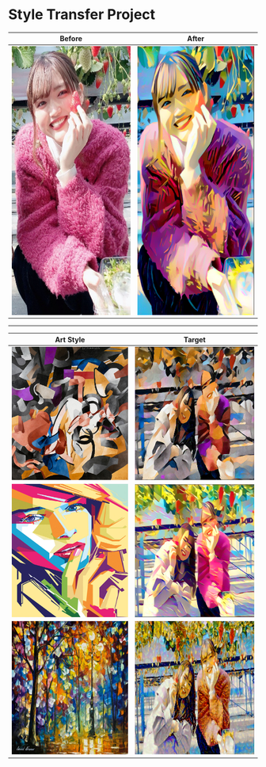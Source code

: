 # Style Transfer Project

Before | After
-------|------
<img src="images/sayaka.jpg" alt="alt text" width="317" height="543"> | <img src="target_images/modern_beauty.png" alt="alt text" width="317" height="543">
---

Art Style | Target
----------|-------
<img src="images/edtaonisl.jpg" alt="alt text" width="538" height="269"> | <img src="target_images/sayaka_and_friend_abstract.png" alt="alt text" width="538" height="269">
<img src="images/geometric_beauty.jpg" alt="alt text" width="538" height="269"> | <img src="target_images/sayaka_and_friend_geometric.png" alt="alt text" width="538" height="269">
<img src="images/light_of_magic.jpg" alt="alt text" width="538" height="269"> | <img src="target_images/sayaka_and_friend_oil_painting.png" alt="alt text" width="538" height="269">
